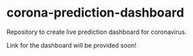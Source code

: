 # corona-prediction-dashboard

Repository to create live prediction dashboard for coronavirus. 

Link for the dashboard will be provided soon! 
